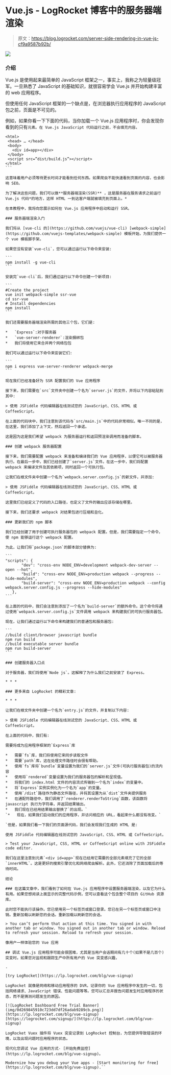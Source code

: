 # Vue.js - LogRocket 博客中的服务器端渲染

> 原文：<https://blog.logrocket.com/server-side-rendering-in-vue-js-cf9a9587b92b/>

![](img/97ecae5141f8547562c38e0930a3bd17.png)

### 介绍

Vue.js 是使用起来最简单的 JavaScript 框架之一，事实上，我称之为轻量级冠军。一旦熟悉了 JavaScript 的基础知识，就很容易学会 Vue.js 并开始构建丰富的 web 应用程序。

但使用任何 JavaScript 框架的一个缺点是，在浏览器执行应用程序的 JavaScript 包之前，页面是不可见的。

例如，如果你看一下下面的代码，当你加载一个 Vue.js 应用程序时，你会发现你看到的只有`元素。在 Vue.js JavaScript 代码运行之前，不会填充内容。`

 ````
<html>
  <head> … </head>
  <body>
    <div id=app></div> 
  </body>
  <script src=”dist/build.js”></script>
</html>
```

这意味着用户必须等待更长时间才能看到任何东西。如果爬虫不能快速看到页面的内容，也会影响 SEO。

为了解决这些问题，我们可以做**服务器端渲染(SSR)** ，这是服务器在服务请求之前运行 Vue.js 代码*的地方，这样 HTML 一到达客户端就被填充到页面上。*

在本教程中，我将向您展示如何在 Vue.js 应用程序中启动和运行 SSR。

### 服务器端渲染入门

我们将从 [vue-cli 的](https://github.com/vuejs/vue-cli) [webpack-simple](https://github.com/vuejs-templates/webpack-simple) 模板开始，为我们提供一个 vue 模板脚手架。

如果您没有安装`vue-cli`，您可以通过运行以下命令来安装:

```
npm install -g vue-cli
```

安装完`vue-cli`后，我们通过运行以下命令创建一个新项目:

```
#Create the project 
vue init webpack-simple ssr-vue 
cd ssr-vue  
# Install dependencies
npm install
```

我们还需要服务器端渲染所需的其他三个包，它们是:

*   `Express`:对于服务器
*   `vue-server-renderer`:渲染捆绑包
*   我们将使用它来合并两个网络包包

我们可以通过运行以下命令来安装它们:

```
npm i express vue-server-renderer webpack-merge
```

现在我们已经准备好为 SSR 配置我们的 Vue 应用程序

接下来，我们需要在`src`文件夹中创建一个名为`server.js`的文件，并将以下内容粘贴到其中:

> 使用 JSFiddle 代码编辑器在线测试您的 JavaScript、CSS、HTML 或 CoffeeScript。

在上面的代码块中，我们注意到该代码与`src/main.js`中的代码非常相似。唯一不同的是，在这里，我们添加了上下文，然后返回一个承诺。

这是因为这是我们希望 webpack 为服务器运行和返回预渲染调用而准备的脚本。

### 创建 webpack 服务器配置

接下来，我们需要配置 webpack 来准备和编译我们的 Vue 应用程序，以便它可以被服务器执行。在最后一步中，我们已经创建了`server.js`文件。在这一步中，我们将配置 webpack 来编译文件及其依赖项，同时返回一个可执行包。

让我们在根文件夹中创建一个名为`webpack.server.config.js`的新文件，并添加:

> 使用 JSFiddle 代码编辑器在线测试您的 JavaScript、CSS、HTML 或 CoffeeScript。

这里我们已经定义了代码的入口路径，也定义了文件的输出应该存储在哪里。

接下来，我们还要求 webpack 对结果包进行压缩和丑化。

### 更新我们的 npm 脚本

我们已经创建了用于创建可执行服务器包的 webpack 配置。但是，我们需要指定一个命令，使 npm 能够运行这个 webpack 配置。

为此，让我们将`package.json`的脚本部分替换为:

```
"scripts": {
        "dev": "cross-env NODE_ENV=development webpack-dev-server --open --hot",
        "build": "cross-env NODE_ENV=production webpack --progress --hide-modules",
        "build-server": "cross-env NODE_ENV=production webpack --config webpack.server.config.js --progress --hide-modules"
    },
```

在上面的代码中，我们会注意到添加了一个名为`build-server`的额外命令。这个命令将通过使用`webpack.server.config.js`文件调用 webpack 来构建我们的可执行服务器包。

现在，让我们通过运行以下命令来构建我们的普通包和服务器包:

```
//build client/browser javascript bundle
npm run build
//build executable server bundle 
npm run build-server
```

### 创建服务器入口点

对于服务器，我们将使用`Node js`。这解释了为什么我们之前安装了 Express。

* * *

### 更多来自 LogRocket 的精彩文章:

* * *

让我们在根文件夹中创建一个名为`entry.js`的文件，并复制以下内容:

> 使用 JSFiddle 代码编辑器在线测试您的 JavaScript、CSS、HTML 或 CoffeeScript。

在上面的代码中，我们有:

需要将成为应用程序框架的`Express`库

*   需要`fs`库，我们将使用它来同步读取文件
*   需要`path`库，这在处理文件路径时会很有帮助。
*   使用`fs`库将`bundle`变量设置为我们的`server.js`文件(可执行服务器包)的流内容
*   使用将`rendered`变量设置为我们的服务器包的解析和呈现值。
*   将我们的 index.html 文件的内容流式传输到一个名为`index`的变量中。
*   将`Express`实例实例化为一个名为`app`的变量。
*   使用`/dist`路径作为静态文件路径，并将其设置为从`dist`文件夹提供服务
*   在通配符路径中，我们调用了`renderer.renderToString`函数，该函数将 javascript 执行为字符串，并返回结果输出。
*   我们现在已经用结果输出替换了`的出现。`
`*   现在，如果我们启动我们的应用程序，并访问相应的 URL，看起来什么都没有改变。`

 `但是，如果我们看一下我们的页面源代码，我们会发现我们生成的 HTML 是:

使用 JSFiddle 代码编辑器在线测试您的 JavaScript、CSS、HTML 或 CoffeeScript。

> Test your JavaScript, CSS, HTML or CoffeeScript online with JSFiddle code editor.

我们在这里注意到元素`<div id=app>`现在已经用它需要的全部元素填充了它的全部`innerHTML`。这是更好的搜索引擎优化和网络爬虫解析。此外，它还消除了页面加载后的等待时间。

结论

### 在这篇文章中，我们看到了如何在 Vue.js 应用程序中设置服务器端渲染，以及它为什么有用。如果您想阅读上面显示的完整代码示例，您可以查看这个包含整个项目的 GitHub 资源库。

此时您不能执行该操作。您已使用另一个标签页或窗口登录。您已在另一个标签页或窗口中注销。重新加载以刷新您的会话。重新加载以刷新您的会话。

> You can’t perform that action at this time. You signed in with another tab or window. You signed out in another tab or window. Reload to refresh your session. Reload to refresh your session.

像用户一样体验您的 Vue 应用

## 调试 Vue.js 应用程序可能会很困难，尤其是当用户会话期间有几十个(如果不是几百个)突变时。如果您对监视和跟踪生产中所有用户的 Vue 突变感兴趣，

.

[try LogRocket](https://lp.logrocket.com/blg/vue-signup)

LogRocket 就像是网络和移动应用程序的 DVR，记录你的 Vue 应用程序中发生的一切，包括网络请求、JavaScript 错误、性能问题等等。您可以汇总并报告问题发生时应用程序的状态，而不是猜测问题发生的原因。

[![LogRocket Dashboard Free Trial Banner](img/0d269845910c723dd7df26adab9289cb.png)](https://lp.logrocket.com/blg/vue-signup)[https://logrocket.com/signup/](https://lp.logrocket.com/blg/vue-signup)

LogRocket Vuex 插件将 Vuex 突变记录到 LogRocket 控制台，为您提供导致错误的环境，以及出现问题时应用程序的状态。

现代化您调试 Vue 应用的方式- [开始免费监控](https://lp.logrocket.com/blg/vue-signup)。

Modernize how you debug your Vue apps - [Start monitoring for free](https://lp.logrocket.com/blg/vue-signup).``